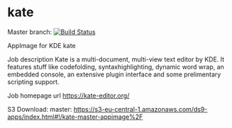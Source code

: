 # kate
Master branch:
[![Build Status](http://aci.pangea.pub/job/kate-master-appimage/badge/icon)](http://aci.pangea.pub/job/kate-master-appimage/)

AppImage for KDE kate

Job description
Kate is a multi-document, multi-view text editor by KDE. It features stuff like codefolding, syntaxhighlighting, dynamic word wrap, an embedded console, an extensive plugin interface and some prelimentary scripting support.

Job homepage url
https://kate-editor.org/

S3 Download:
master:
https://s3-eu-central-1.amazonaws.com/ds9-apps/index.html#!/kate-master-appimage%2F
